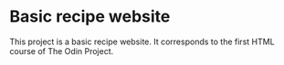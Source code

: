 # Basic recipe website

This project is a basic recipe website. It corresponds to the first HTML course of The Odin Project.